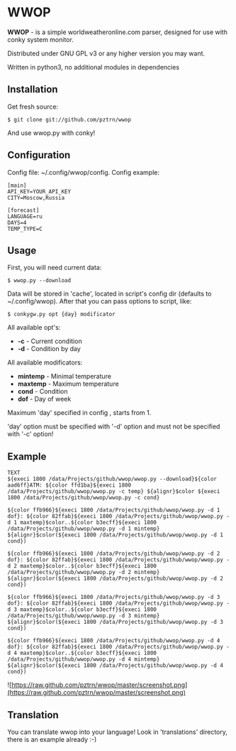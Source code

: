 # WWOP

**WWOP** - is a simple worldweatheronline.com parser, designed for use with conky system monitor.

Distributed under GNU GPL v3 or any higher version you may want.

Written in python3, no additional modules in dependencies

## Installation

Get fresh source:

    $ git clone git://github.com/pztrn/wwop
    
And use wwop.py with conky!

## Configuration

Config file: ~/.config/wwop/config. Config example:

    [main]
    API_KEY=YOUR_API_KEY
    CITY=Moscow,Russia
    
    [forecast]
    LANGUAGE=ru
    DAYS=4
    TEMP_TYPE=C

## Usage

First, you will need current data:

    $ wwop.py --download
    
Data will be stored in 'cache', located in script's config dir (defaults to ~/.config/wwop). After that you can pass options to script, like:

    $ conkygw.py opt {day} modificator
    
All available opt's:

 * **-c** - Current condition
 * **-d** - Condition by day

All available modificators:

 * **mintemp** - Minimal temperature
 * **maxtemp** - Maximum temperature
 * **cond** - Condition
 * **dof** - Day of week
 
Maximum 'day' specified in config , starts from 1.

'day' option must be specified with '-d' option and must not be specified with '-c' option!

## Example

    TEXT
    ${execi 1800 /data/Projects/github/wwop/wwop.py --download}${color aad6ff}ATM: ${color ffd1ba}${execi 1800 /data/Projects/github/wwop/wwop.py -c temp} ${alignr}$color ${execi 1800 /data/Projects/github/wwop/wwop.py -c cond}
    
    ${color ffb966}${execi 1800 /data/Projects/github/wwop/wwop.py -d 1 dof}: ${color 82ffab}${execi 1800 /data/Projects/github/wwop/wwop.py -d 1 maxtemp}$color..${color b3ecff}${execi 1800 /data/Projects/github/wwop/wwop.py -d 1 mintemp} 
    ${alignr}$color(${execi 1800 /data/Projects/github/wwop/wwop.py -d 1 cond})
    
    ${color ffb966}${execi 1800 /data/Projects/github/wwop/wwop.py -d 2 dof}: ${color 82ffab}${execi 1800 /data/Projects/github/wwop/wwop.py -d 2 maxtemp}$color..${color b3ecff}${execi 1800 /data/Projects/github/wwop/wwop.py -d 2 mintemp} 
    ${alignr}$color(${execi 1800 /data/Projects/github/wwop/wwop.py -d 2 cond})
    
    ${color ffb966}${execi 1800 /data/Projects/github/wwop/wwop.py -d 3 dof}: ${color 82ffab}${execi 1800 /data/Projects/github/wwop/wwop.py -d 3 maxtemp}$color..${color b3ecff}${execi 1800 /data/Projects/github/wwop/wwop.py -d 3 mintemp} 
    ${alignr}$color(${execi 1800 /data/Projects/github/wwop/wwop.py -d 3 cond})
    
    ${color ffb966}${execi 1800 /data/Projects/github/wwop/wwop.py -d 4 dof}: ${color 82ffab}${execi 1800 /data/Projects/github/wwop/wwop.py -d 4 maxtemp}$color..${color b3ecff}${execi 1800 /data/Projects/github/wwop/wwop.py -d 4 mintemp} 
    ${alignr}$color(${execi 1800 /data/Projects/github/wwop/wwop.py -d 4 cond})    

![https://raw.github.com/pztrn/wwop/master/screenshot.png](https://raw.github.com/pztrn/wwop/master/screenshot.png)
## Translation

You can translate wwop into your language! Look in 'translations' directory, there is an example already :-)
